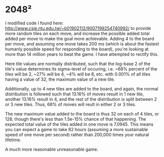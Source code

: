 # 2048²

I modified code I found here: http://www.csie.ntu.edu.tw/~b01902112/9007199254740992/ to provide more random tiles on each move, and increase the possible added total added per move to make the goal more achievable. Adding 4 to the board per move, and assuming one move takes 200 ms (which is about the fastest humanly possible speed for responding to the board), you're looking at more than 14 million years to beat the game. I have attempted to rectify this.

Here tile values are normally distributed, such that the log-base 2 of the tile's value determines its sigma-level of occuring, i.e. ~68% percent of the tiles will be 2, ~27% will be 4, ~4% will be 8, etc. with 0.001% of all tiles having a value of 32, the maximum value of a new tile. 

Additionally, up to 4 new tiles are added to the board, and again, the normal distribution is followed such that 13.16% of moves result in 1 new tile, another 13.16% result in 4, and the rest of the distribution is split between 2 or 3 new tiles. Thus, 68% of moves will reult in either 2 or 3 tiles.

The new maximum value added to the board is thus 32 on each of 4 tiles, or 128, though there's less than 1.5e-15% chance of that happening. The expected total value of the tiles added in one move is 7.0945. This means you can expect a game to take 82 hours (assuming a more sustainable speed of one move per second) rather than 200,000 times your natural lifetime.

A much more reasonable unreasonable game.
